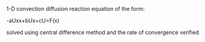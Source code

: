 1-D convection diffusion reaction equation of the form:

-aUxx+bUx+cU=F(x)

solved using central difference method and the rate of convergence 
verified 


